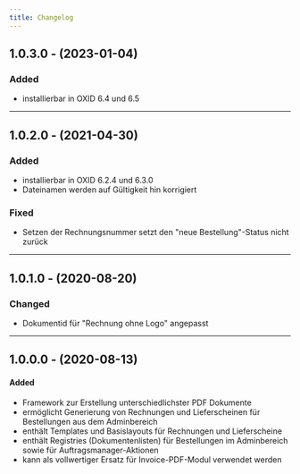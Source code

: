 ```yaml
---
title: Changelog
---
```


## 1.0.3.0 - (2023-01-04)

### Added
- installierbar in OXID 6.4 und 6.5

---

## 1.0.2.0 - (2021-04-30)

### Added
- installierbar in OXID 6.2.4 und 6.3.0
- Dateinamen werden auf Gültigkeit hin korrigiert

### Fixed
- Setzen der Rechnungsnummer setzt den "neue Bestellung"-Status nicht zurück

---

## 1.0.1.0 - (2020-08-20)

### Changed
- Dokumentid für "Rechnung ohne Logo" angepasst

---

## 1.0.0.0 - (2020-08-13)

#### Added
- Framework zur Erstellung unterschiedlichster PDF Dokumente
- ermöglicht Generierung von Rechnungen und Lieferscheinen für Bestellungen aus dem Adminbereich
- enthält Templates und Basislayouts für Rechnungen und Lieferscheine
- enthält Registries (Dokumentenlisten) für Bestellungen im Adminbereich sowie für Auftragsmanager-Aktionen 
- kann als vollwertiger Ersatz für Invoice-PDF-Modul verwendet werden
